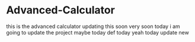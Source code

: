 # Advanced-Calculator
this is the advanced calculator
updating this soon
very soon
today i am going to update the project
maybe today
def today
yeah
today
update
new
